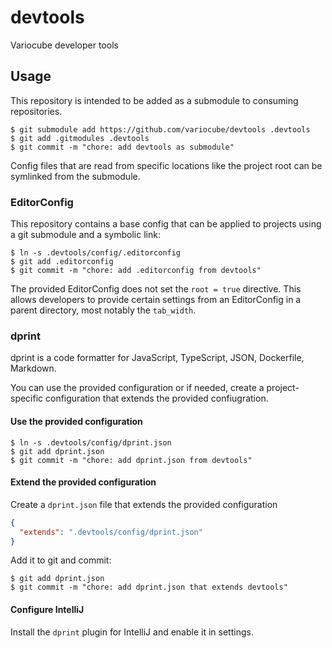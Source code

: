 # devtools

Variocube developer tools

## Usage

This repository is intended to be added as a submodule to consuming repositories.

```shell
$ git submodule add https://github.com/variocube/devtools .devtools
$ git add .gitmodules .devtools
$ git commit -m "chore: add devtools as submodule"
```

Config files that are read from specific locations like the project root can be symlinked from the submodule.

### EditorConfig

This repository contains a base config that can be applied to projects using a git submodule and
a symbolic link:

```shell
$ ln -s .devtools/config/.editorconfig
$ git add .editorconfig
$ git commit -m "chore: add .editorconfig from devtools"
```

The provided EditorConfig does not set the `root = true` directive. This allows developers to
provide certain settings from an EditorConfig in a parent directory, most notably the `tab_width`.

### dprint

dprint is a code formatter for JavaScript, TypeScript, JSON, Dockerfile, Markdown.

You can use the provided configuration or if needed, create a project-specific configuration that
extends the provided confiugration.

#### Use the provided configuration

```shell
$ ln -s .devtools/config/dprint.json
$ git add dprint.json
$ git commit -m "chore: add dprint.json from devtools"
```

#### Extend the provided configuration

Create a `dprint.json` file that extends the provided configuration

```json
{
  "extends": ".devtools/config/dprint.json"
}
```

Add it to git and commit:

```shell
$ git add dprint.json
$ git commit -m "chore: add dprint.json that extends devtools"
```

#### Configure IntelliJ

Install the `dprint` plugin for IntelliJ and enable it in settings.
